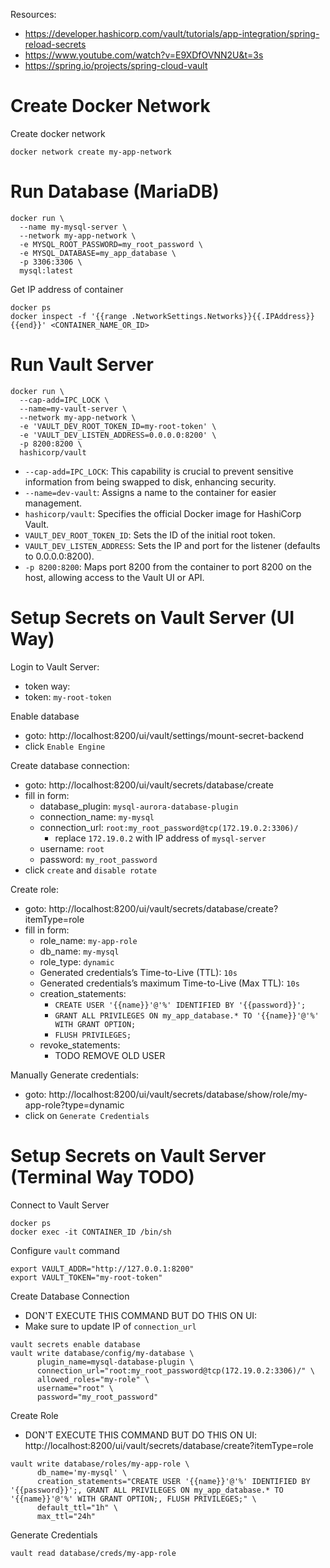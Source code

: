 Resources:
- https://developer.hashicorp.com/vault/tutorials/app-integration/spring-reload-secrets
- https://www.youtube.com/watch?v=E9XDfOVNN2U&t=3s
- https://spring.io/projects/spring-cloud-vault

# Create Docker Network
Create docker network 
```shell
docker network create my-app-network
```

# Run Database (MariaDB)
```shell
docker run \
  --name my-mysql-server \
  --network my-app-network \
  -e MYSQL_ROOT_PASSWORD=my_root_password \
  -e MYSQL_DATABASE=my_app_database \
  -p 3306:3306 \
  mysql:latest
```

Get IP address of container
```shell
docker ps
docker inspect -f '{{range .NetworkSettings.Networks}}{{.IPAddress}}{{end}}' <CONTAINER_NAME_OR_ID>
```

# Run Vault Server
```shell
docker run \
  --cap-add=IPC_LOCK \
  --name=my-vault-server \
  --network my-app-network \
  -e 'VAULT_DEV_ROOT_TOKEN_ID=my-root-token' \
  -e 'VAULT_DEV_LISTEN_ADDRESS=0.0.0.0:8200' \
  -p 8200:8200 \
  hashicorp/vault
```
- `--cap-add=IPC_LOCK`: This capability is crucial to prevent sensitive information from being swapped to disk, enhancing security.
- `--name=dev-vault`: Assigns a name to the container for easier management.
- `hashicorp/vault`: Specifies the official Docker image for HashiCorp Vault.
- `VAULT_DEV_ROOT_TOKEN_ID`: Sets the ID of the initial root token.
- `VAULT_DEV_LISTEN_ADDRESS`: Sets the IP and port for the listener (defaults to 0.0.0.0:8200).
- `-p 8200:8200`: Maps port 8200 from the container to port 8200 on the host, allowing access to the Vault UI or API.

# Setup Secrets on Vault Server (UI Way)

Login to Vault Server:
- token way:
- token: `my-root-token`

Enable database
- goto: http://localhost:8200/ui/vault/settings/mount-secret-backend
- click `Enable Engine`

Create database connection:
- goto: http://localhost:8200/ui/vault/secrets/database/create
- fill in form:
  - database_plugin: `mysql-aurora-database-plugin`
  - connection_name: `my-mysql`
  - connection_url: `root:my_root_password@tcp(172.19.0.2:3306)/`
    - replace `172.19.0.2` with IP address of `mysql-server`
  - username: `root`
  - password: `my_root_password`
- click `create` and `disable rotate`

Create role:
- goto: http://localhost:8200/ui/vault/secrets/database/create?itemType=role
- fill in form:
  - role_name: `my-app-role`
  - db_name: `my-mysql`
  - role_type: `dynamic`
  - Generated credentials’s Time-to-Live (TTL): `10s`
  - Generated credentials’s maximum Time-to-Live (Max TTL): `10s`
  - creation_statements:
    - `CREATE USER '{{name}}'@'%' IDENTIFIED BY '{{password}}';`
    - `GRANT ALL PRIVILEGES ON my_app_database.* TO '{{name}}'@'%' WITH GRANT OPTION;`
    - `FLUSH PRIVILEGES;`
  - revoke_statements:
    - TODO REMOVE OLD USER

Manually Generate credentials:
- goto: http://localhost:8200/ui/vault/secrets/database/show/role/my-app-role?type=dynamic
- click on `Generate Credentials`


# Setup Secrets on Vault Server (Terminal Way TODO)

Connect to Vault Server
```shell
docker ps
docker exec -it CONTAINER_ID /bin/sh
```

Configure `vault` command
```shell
export VAULT_ADDR="http://127.0.0.1:8200"
export VAULT_TOKEN="my-root-token"
```

Create Database Connection
- DON'T EXECUTE THIS COMMAND BUT DO THIS ON UI:
- Make sure to update IP of `connection_url`
```shell
vault secrets enable database
vault write database/config/my-database \
      plugin_name=mysql-database-plugin \
      connection_url="root:my_root_password@tcp(172.19.0.2:3306)/" \
      allowed_roles="my-role" \
      username="root" \
      password="my_root_password"
```

Create Role
- DON'T EXECUTE THIS COMMAND BUT DO THIS ON UI: http://localhost:8200/ui/vault/secrets/database/create?itemType=role
```shell
vault write database/roles/my-app-role \
      db_name='my-mysql' \
      creation_statements="CREATE USER '{{name}}'@'%' IDENTIFIED BY '{{password}}';, GRANT ALL PRIVILEGES ON my_app_database.* TO '{{name}}'@'%' WITH GRANT OPTION;, FLUSH PRIVILEGES;" \
      default_ttl="1h" \
      max_ttl="24h"
```

Generate Credentials
```shell
vault read database/creds/my-app-role
```
